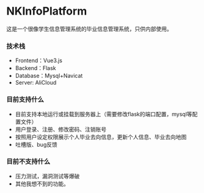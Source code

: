 # NKInfoPlatform

这是一个很像学生信息管理系统的毕业信息管理系统，只供内部使用。

### 技术栈

- Frontend：Vue3.js
- Backend：Flask
- Database：Mysql+Navicat
- Server: AliCloud

### 目前支持什么

- 目前支持本地运行或挂载到服务器上（需要修改flask的端口配置，mysql等配置文件）
- 用户登录、注册、修改密码、注销账号
- 按照用户设定权限展示个人毕业去向信息，更新个人信息、毕业去向地图
- 吐槽版、bug反馈

### 目前不支持什么

- 压力测试，漏洞测试等爆破
- 其他我想不到的功能。
